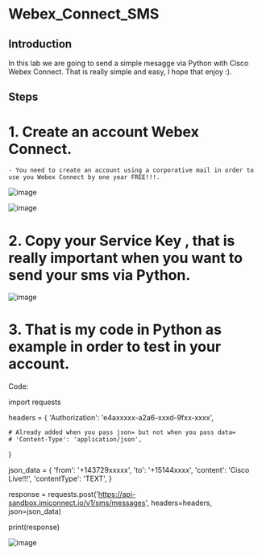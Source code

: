 # Webex_Connect_SMS

## Introduction

In this lab we are going to send a simple mesagge via Python with Cisco Webex Connect. That is really simple and easy, I hope that enjoy :).

## Steps

# 1. Create an account Webex Connect.

    - You need to create an account using a corporative mail in order to use you Webex Connect by one year FREE!!!.

![image](https://user-images.githubusercontent.com/38144008/217719017-2a2378dc-2d73-41cb-9db6-d5bb9e509673.png)
 
![image](https://user-images.githubusercontent.com/38144008/217719131-d4024ccf-7fee-4d7d-924a-eca4224b7e08.png)
     
# 2. Copy your Service Key , that is really important when you want to send your sms via Python.

![image](https://user-images.githubusercontent.com/38144008/217719804-6774a52e-439e-4075-bd8d-c8acf492d4f2.png)

# 3. That is my code in Python as example in order to test in your account.

Code: 

import requests

headers = {
    'Authorization': 'e4axxxxx-a2a6-xxxd-9fxx-xxxx',
    
    # Already added when you pass json= but not when you pass data=
    # 'Content-Type': 'application/json',
}

json_data = {
    'from': '+143729xxxxx',
    'to': '+15144xxxx',
    'content': 'Cisco Live!!!',
    'contentType': 'TEXT',
}

response = requests.post('https://api-sandbox.imiconnect.io/v1/sms/messages', headers=headers, json=json_data)

print(response)

![image](https://user-images.githubusercontent.com/38144008/217720492-fa88752a-33c1-44ba-ae69-d8e5f0fb9307.png)

